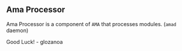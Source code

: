 ## Ama Processor
Ama Processor is a component of `AMA` that processes modules. (`amad` daemon)


Good Luck! - glozanoa
